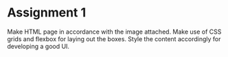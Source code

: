 # Assignment 1

Make HTML page in accordance with the image attached.
Make use of CSS grids and flexbox for laying out the boxes.
Style the content accordingly for developing a good UI.
